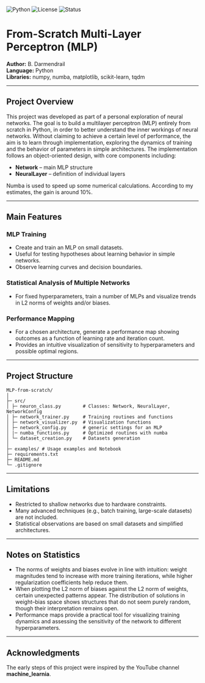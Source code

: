 ![Python](https://img.shields.io/badge/python-3.12-blue)
![License](https://img.shields.io/badge/license-MIT-green)
![Status](https://img.shields.io/badge/status-experimental-orange)

# From-Scratch Multi-Layer Perceptron (MLP)

**Author:** B. Darmendrail\
**Language:** Python\
**Libraries:** numpy, numba, matplotlib, scikit-learn, tqdm  

---

## Project Overview

This project was developed as part of a personal exploration of neural networks. The goal is to build a multilayer perceptron (MLP) entirely from scratch in Python, in order to better understand the inner workings of neural networks. Without claiming to achieve a certain level of performance, the aim is to learn through implementation, exploring the dynamics of training and the behavior of parameters in simple architectures.
The implementation follows an object-oriented design, with core components including:

- **Network** – main MLP structure  
- **NeuralLayer** – definition of individual layers

Numba is used to speed up some numerical calculations. According to my estimates, the gain is around 10%.

---

## Main Features

### MLP Training
- Create and train an MLP on small datasets.
- Useful for testing hypotheses about learning behavior in simple networks.
- Observe learning curves and decision boundaries.

### Statistical Analysis of Multiple Networks
- For fixed hyperparameters, train a number of MLPs and visualize trends in L2 norms of weights and/or biases.

### Performance Mapping
- For a chosen architecture, generate a performance map showing outcomes as a function of learning rate and iteration count.  
- Provides an intuitive visualization of sensitivity to hyperparameters and possible optimal regions.  

---

## Project Structure
```
MLP-from-scratch/
│
├─ src/
│ ├─ neuron_class.py        # Classes: Network, NeuralLayer, NetworkConfig
│ ├─ network_trainer.py     # Training routines and functions
│ ├─ network_visualizer.py  # Visualization functions
│ ├─ network_config.py      # generic settings for an MLP
│ |─ numba_functions.py     # Optimized routines with numba
│ └─ dataset_creation.py    # Datasets generation
│
├─ examples/ # Usage examples and Notebook
├─ requirements.txt
├─ README.md
└─ .gitignore
```
---

## Limitations

- Restricted to shallow networks due to hardware constraints.  
- Many advanced techniques (e.g., batch training, large-scale datasets) are not included.  
- Statistical observations are based on small datasets and simplified architectures.  

---

## Notes on Statistics

- The norms of weights and biases evolve in line with intuition: weight magnitudes tend to increase with more training iterations, while higher regularization coefficients help reduce them.  
- When plotting the L2 norm of biases against the L2 norm of weights, certain unexpected patterns appear. The distribution of solutions in weight–bias space shows structures that do not seem purely random, though their interpretation remains open.  
- Performance maps provide a practical tool for visualizing training dynamics and assessing the sensitivity of the network to different hyperparameters.  

---

## Acknowledgments

The early steps of this project were inspired by the YouTube channel **machine_learnia**.  
